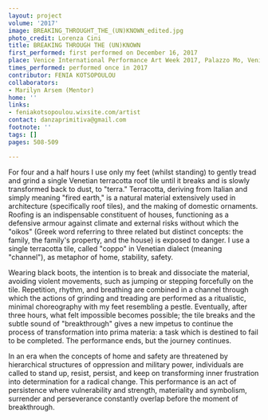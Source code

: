 ```yaml
---
layout: project
volume: '2017'
image: BREAKING_THROUGHT_THE_(UN)KNOWN_edited.jpg
photo_credit: Lorenza Cini
title: BREAKING THROUGH THE (UN)KNOWN
first_performed: first performed on December 16, 2017
place: Venice International Performance Art Week 2017, Palazzo Mo, Venice, Italy
times_performed: performed once in 2017
contributor: FENIA KOTSOPOULOU
collaborators:
- Marilyn Arsem (Mentor)
home: ''
links:
- feniakotsopoulou.wixsite.com/artist
contact: danzaprimitiva@gmail.com
footnote: ''
tags: []
pages: 508-509

---
```


For four and a half hours I use only my feet (whilst standing) to gently tread and grind a single Venetian terracotta roof tile until it breaks and is slowly transformed back to dust, to "terra." Terracotta, deriving from Italian and simply meaning "fired earth," is a natural material extensively used in architecture (specifically roof tiles), and the making of domestic ornaments. Roofing is an indispensable constituent of houses, functioning as a defensive armour against climate and external risks without which the "oikos" (Greek word referring to three related but distinct concepts: the family, the family's property, and the house) is exposed to danger. I use a single terracotta tile, called "coppo" in Venetian dialect (meaning "channel"), as metaphor of home, stability, safety.

Wearing black boots, the intention is to break and dissociate the material, avoiding violent movements, such as jumping or stepping forcefully on the tile. Repetition, rhythm, and breathing are combined in a channel through which the actions of grinding and treading are performed as a ritualistic, minimal choreography with my feet resembling a pestle. Eventually, after three hours, what felt impossible becomes possible; the tile breaks and the subtle sound of "breakthrough" gives a new impetus to continue the process of transformation into prima materia: a task which is destined to fail to be completed. The performance ends, but the journey continues.

In an era when the concepts of home and safety are threatened by hierarchical structures of oppression and military power, individuals are called to stand up, resist, persist, and keep on transforming inner frustration into determination for a radical change. This performance is an act of persistence where vulnerability and strength, materiality and symbolism, surrender and perseverance constantly overlap before the moment of breakthrough.
